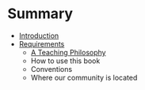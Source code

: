 # Summary

* [Introduction](introduction.md)
* [Requirements](requirements.md)
    * [A Teaching Philosophy](a-teaching-philosophy.md)
    * How to use this book
    * Conventions
    * Where our community is located 
    
